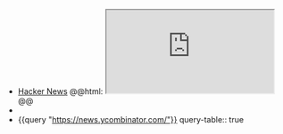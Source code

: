 - [Hacker News](https://news.ycombinator.com/)
  @@html: <iframe src="https://news.ycombinator.com/" class="browser-tab"></iframe>@@
-
- {{query "https://news.ycombinator.com/"}}
  query-table:: true